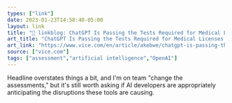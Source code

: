 ```yaml
---
types: ["link"]
date: 2023-01-23T14:58:40-05:00
layout: link
title: "🔗 linkblog: ChatGPT Is Passing the Tests Required for Medical Licenses and Business Degrees'"
art_title: "ChatGPT Is Passing the Tests Required for Medical Licenses and Business Degrees"
art_link: "https://www.vice.com/en/article/akebwe/chatgpt-is-passing-the-tests-required-for-medical-licenses-and-business-degrees"
source: ["vice.com"]
tags: ["assessment","artificial intelligence","OpenAI"]
---
```

Headline overstates things a bit, and I'm on team "change the assessments," but it's still worth asking if AI developers are appropriately anticipating the disruptions these tools are causing.  
 
